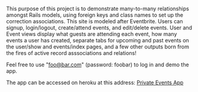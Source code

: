 This purpose of this project is to demonstrate many-to-many relationships
amongst Rails models, using foreign keys and class names to set up the 
correction associations. This site is modeled after Eventbrite. Users can signup,
login/logout, create/attend events, and edit/delete events. User and Event views
display what guests are attending each event, how many events a user has created,
separate tabs for upcoming and past events on the user/show and events/index pages,
and a few other outputs born from the fires of active record asssociations and 
relations! 

Feel free to use "foo@bar.com" (password: foobar) to log in and demo the app. 

The app can be accessed on heroku at this address: <a href="https://obscure-earth-39557.herokuapp.com">Private Events App</a>